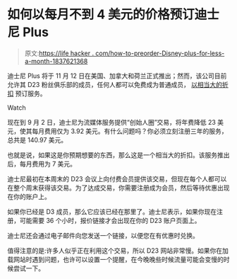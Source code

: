 # 如何以每月不到 4 美元的价格预订迪士尼 Plus

> 原文:[https://life hacker . com/how-to-preorder-Disney-plus-for-less-a-month-1837621368](https://lifehacker.com/how-to-preorder-disney-plus-for-less-than-4-a-month-1837621368)

迪士尼 Plus 将于 11 月 12 日在美国、加拿大和荷兰正式推出；然而，该公司目前允许其 D23 粉丝俱乐部的成员，任何人都可以免费成为普通成员， [以相当大的折扣](https://d23.com/disney-plus-exclusive-offer/) 预订服务。

Watch

现在到 9 月 2 日，迪士尼为流媒体服务提供“创始人圈”交易，将年费降低 23 美元，使其每月费用仅为 3.92 美元。有什么问题吗？你必须立刻注册三年的服务，总共是 140.97 美元。

也就是说，如果这是你预期想要的东西，那么这是一个相当大的折扣。该服务推出后，每月费用为 7 美元。

迪士尼最初在本周末的 D23 会议上向付费会员提供该交易，但现在每个人都可以在整个周末获得该交易。为了达成交易，你需要注册成为会员，然后等待优惠出现在你的账户上。

如果你已经是 D3 成员，那么它应该已经在那里了。迪士尼表示，如果你现在注册，可能需要 36 个小时，报价链接才会出现在你的 D23 账户页面上。

迪士尼还会通过电子邮件向您发送一个链接，以便您在有优惠时兑换。

值得注意的是:许多人似乎正在利用这个交易，所以 D23 网站非常慢。如果你在加载网站时遇到问题，也许可以设置一个提醒，在今晚晚些时候流量可能会变慢的时候尝试一下。